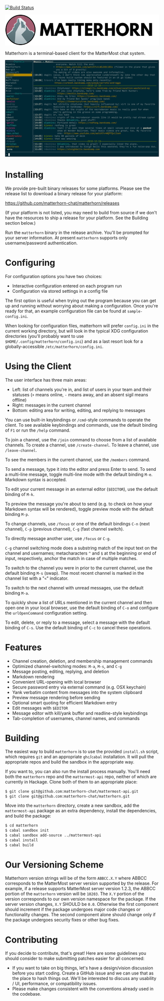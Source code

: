 [![Build
Status](https://travis-ci.org/matterhorn-chat/matterhorn.svg?branch=master)](https://travis-ci.org/matterhorn-chat/matterhorn)

![](logo.png)

Matterhorn is a terminal-based client for the MatterMost chat system.

![](screenshots/screenshot-00.png)

# Installing

We provide pre-built binary releases for some platforms. Please see the
release list to download a binary release for your platform:

https://github.com/matterhorn-chat/matterhorn/releases

(If your platform is not listed, you may need to build from source if
we don't have the resources to ship a release for your platform. See
the Building section below.)

Run the `matterhorn` binary in the release archive. You'll be prompted
for your server information. At present `matterhorn` supports only
username/password authentication.

# Configuring

For configuration options you have two choices:

* Interactive configuration entered on each program run
* Configuration via stored settings in a config file

The first option is useful when trying out the program because you can
get up and running without worrying about making a configuration. Once
you're ready for that, an example configuration file can be found at
`sample-config.ini`.

When looking for configuration files, matterhorn will prefer
`config.ini` in the current working directory, but will look in the
typical XDG configuration directories (you'll probably want to use
`$HOME/.config/matterhorn/config.ini`) and as a last resort look for a
globally-accessible `/etc/matterhorn/config.ini`.

# Using the Client

The user interface has three main areas:

* Left: list of channels you're in, and list of users in your team and
  their statuses (`+` means online, `-` means away, and an absent sigil
  means offline)
* Right: messages in the current channel
* Bottom: editing area for writing, editing, and replying to messages

You can use built-in keybindings or `/cmd`-style commands to operate
the client. To see available keybindings and commands, use the default
binding of `F1` or run the `/help` command.

To join a channel, use the `/join` command to choose from a list of
available channels. To create a channel, use `/create-channel`. To leave
a channel, use `/leave-channel`.

To see the members in the current channel, use the `/members` command.

To send a message, type it into the editor and press Enter to send.
To send a multi-line message, toggle multi-line mode with the default
binding `M-e`. Markdown syntax is accepted.

To edit your current message in an external editor (`$EDITOR`), use the
default binding of `M-k`.

To preview the message you're about to send (e.g. to check on how your
Markdown syntax will be rendered), toggle preview mode with the default
binding `M-p`.

To change channels, use `/focus` or one of the default bindings `C-n`
(next channel), `C-p` (previous channel), `C-g` (fast channel switch).

To directly message another user, use `/focus` or `C-g`.

`C-g` channel switching mode does a substring match of the input text on
the channel and usernames; metacharacters `^` and `$` at the beginning
or end of input, respectively, anchor the match in case of multiple
matches.

To switch to the channel you were in prior to the current channel, use
the default binding `M-s` (swap). The most recent channel is marked in
the channel list with a "`<`" indicator.

To switch to the next channel with unread messages, use the default
binding `M-a`.

To quickly show a list of URLs mentioned in the current channel and then
open one in your local browser, use the default binding of `C-o` and
configure the `urlOpenCommand` configuration setting.

To edit, delete, or reply to a message, select a message with the
default binding of `C-s`. Use the default binding of `C-c` to cancel
these operations.

# Features

* Channel creation, deletion, and membership management commands
* Optimized channel-switching modes: `M-a`, `M-s`, and `C-g`
* Message posting, editing, replying, and deletion
* Markdown rendering
* Convenient URL-opening with local browser
* Secure password entry via external command (e.g. OSX keychain)
* Yank verbatim content from messages into the system clipboard
* Preview message rendering before sending
* Optional smart quoting for efficient Markdown entry
* Edit messages with `$EDITOR`
* Message editor with kill/yank buffer and readline-style keybindings
* Tab-completion of usernames, channel names, and commands

# Building

The easiest way to build `matterhorn` is to use the provided
`install.sh` script, which requires `git` and an appropriate
`ghc`/`cabal` installation. It will pull the appropriate repos and build
the sandbox in the appropriate way.

If you want to, you can also run the install process manually.
You'll need both the `matterhorn` repo and the `mattermost-api` repo,
neither of which are currently in Hackage. Clone both of them to
an appropriate place:

~~~
$ git clone git@github.com:matterhorn-chat/mattermost-api.git
$ git clone git@github.com:matterhorn-chat/matterhorn.git
~~~

Move into the `matterhorn` directory, create a new sandbox, add
the `mattermost-api` package as an extra dependency, install the
dependencies, and build the package:

~~~
$ cd matterhorn
$ cabal sandbox init
$ cabal sandbox add-source ../mattermost-api
$ cabal install
$ cabal build
~~~

# Our Versioning Scheme

Matterhorn version strings will be of the form `ABBCC.X.Y` where ABBCC
corresponds to the MatterMost server version supported by the release.
For example, if a release supports MatterMost server version 1.2.3, the
ABBCC portion of the `matterhorn` version will be `10203`. The `X.Y`
portion of the version corresponds to our own version namespace for the
package. If the server version changes, `X.Y` SHOULD be `0.0`. Otherwise
the first component should increment if the package undergoes major code
changes or functionality changes. The second component alone should
change only if the package undergoes security fixes or other bug fixes.

# Contributing

If you decide to contribute, that's great! Here are some guidelines you
should consider to make submitting patches easier for all concerned:

 - If you want to take on big things, let's have a design/vision
   discussion before you start coding. Create a GitHub issue and we can
   use that as the place to hash things out. We'll be interested to
   discuss any usability / UI, performance, or compatibility issues.
 - Please make changes consistent with the conventions already used in
   the codebase.
